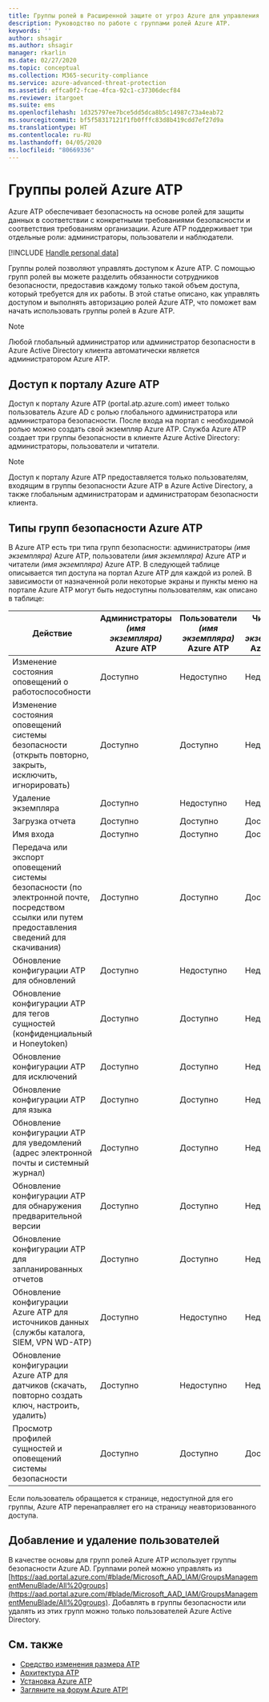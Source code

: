 ```yaml
---
title: Группы ролей в Расширенной защите от угроз Azure для управления доступом
description: Руководство по работе с группами ролей Azure ATP.
keywords: ''
author: shsagir
ms.author: shsagir
manager: rkarlin
ms.date: 02/27/2020
ms.topic: conceptual
ms.collection: M365-security-compliance
ms.service: azure-advanced-threat-protection
ms.assetid: effca0f2-fcae-4fca-92c1-c37306decf84
ms.reviewer: itargoet
ms.suite: ems
ms.openlocfilehash: 1d325797ee7bce5dd5dca8b5c14987c73a4eab72
ms.sourcegitcommit: bf5f58317121f1fb0fffc83d8b419cdd7ef27d9a
ms.translationtype: HT
ms.contentlocale: ru-RU
ms.lasthandoff: 04/05/2020
ms.locfileid: "80669336"
---
```

# <a name="azure-atp-role-groups"></a>Группы ролей Azure ATP

Azure ATP обеспечивает безопасность на основе ролей для защиты данных в соответствии с конкретными требованиями безопасности и соответствия требованиям организации. Azure ATP поддерживает три отдельные роли: администраторы, пользователи и наблюдатели.

[!INCLUDE [Handle personal data](../includes/gdpr-intro-sentence.md)]

Группы ролей позволяют управлять доступом к Azure ATP. С помощью групп ролей вы можете разделить обязанности сотрудников безопасности, предоставив каждому только такой объем доступа, который требуется для их работы. В этой статье описано, как управлять доступом и выполнять авторизацию ролей Azure ATP, что поможет вам начать использовать группы ролей в Azure ATP.

> [!NOTE]
> Любой глобальный администратор или администратор безопасности в Azure Active Directory клиента автоматически является администратором Azure ATP.

## <a name="accessing-the-azure-atp-portal"></a>Доступ к порталу Azure ATP

Доступ к порталу Azure ATP (portal.atp.azure.com) имеет только пользователь Azure AD с ролью глобального администратора или администратора безопасности. После входа на портал с необходимой ролью можно создать свой экземпляр Azure ATP. Служба Azure ATP создает три группы безопасности в клиенте Azure Active Directory: администраторы, пользователи и читатели.

> [!NOTE]
> Доступ к порталу Azure ATP предоставляется только пользователям, входящим в группы безопасности Azure ATP в Azure Active Directory, а также глобальным администраторам и администраторам безопасности клиента.

## <a name="types-of-azure-atp-security-groups"></a>Типы групп безопасности Azure ATP

В Azure ATP есть три типа групп безопасности: администраторы *(имя экземпляра)* Azure ATP, пользователи *(имя экземпляра)* Azure ATP и читатели *(имя экземпляра)* Azure ATP. В следующей таблице описывается тип доступа на портал Azure ATP для каждой из ролей. В зависимости от назначенной роли некоторые экраны и пункты меню на портале Azure ATP могут быть недоступны пользователям, как описано в таблице:

|Действие |Администраторы *(имя экземпляра)* Azure ATP|Пользователи *(имя экземпляра)* Azure ATP|Читатели *(имя экземпляра)* Azure ATP|
|----|----|----|----|
|Изменение состояния оповещений о работоспособности|Доступно|Недоступно|Недоступно|
|Изменение состояния оповещений системы безопасности (открыть повторно, закрыть, исключить, игнорировать)|Доступно|Доступно|Недоступно|
|Удаление экземпляра|Доступно|Недоступно|Недоступно|
|Загрузка отчета|Доступно|Доступно|Доступно|
|Имя входа|Доступно|Доступно|Доступно|
|Передача или экспорт оповещений системы безопасности (по электронной почте, посредством ссылки или путем предоставления сведений для скачивания)|Доступно|Доступно|Доступно|
|Обновление конфигурации ATP для обновлений|Доступно|Недоступно|Недоступно|
|Обновление конфигурации ATP для тегов сущностей (конфиденциальный и Honeytoken)|Доступно|Доступно|Недоступно|
|Обновление конфигурации ATP для исключений|Доступно|Доступно|Недоступно|
|Обновление конфигурации ATP для языка|Доступно|Доступно|Недоступно|
|Обновление конфигурации ATP для уведомлений (адрес электронной почты и системный журнал)|Доступно|Доступно|Недоступно|
|Обновление конфигурации ATP для обнаружения предварительной версии|Доступно|Доступно|Недоступно|
|Обновление конфигурации ATP для запланированных отчетов|Доступно|Доступно|Недоступно|
|Обновление конфигурации Azure ATP для источников данных (службы каталога, SIEM, VPN WD-ATP)|Доступно|Недоступно|Недоступно|
|Обновление конфигурации Azure ATP для датчиков (скачать, повторно создать ключ, настроить, удалить)|Доступно|Недоступно|Недоступно|
|Просмотр профилей сущностей и оповещений системы безопасности|Доступно|Доступно|Доступно|

Если пользователь обращается к странице, недоступной для его группы, Azure ATP перенаправляет его на страницу неавторизованного доступа.

## <a name="add-and-remove-users"></a>Добавление и удаление пользователей

В качестве основы для групп ролей Azure ATP использует группы безопасности Azure AD. Группами ролей можно управлять из [https://aad.portal.azure.com/#blade/Microsoft_AAD_IAM/GroupsManagementMenuBlade/All%20groups](https://aad.portal.azure.com/#blade/Microsoft_AAD_IAM/GroupsManagementMenuBlade/All%20groups). Добавлять в группы безопасности или удалять из этих групп можно только пользователей Azure Active Directory.

## <a name="see-also"></a>См. также

- [Средство изменения размера ATP](https://aka.ms/aatpsizingtool)
- [Архитектура ATP](atp-architecture.md)
- [Установка Azure ATP](install-atp-step1.md)
- [Загляните на форум Azure ATP!](https://aka.ms/azureatpcommunity)
